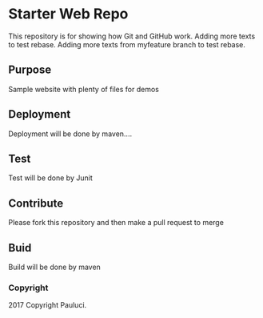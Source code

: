 # Starter Web Repo

This repository is for showing how Git and GitHub work.
Adding more texts to test rebase.
Adding more texts from myfeature branch to test rebase.

## Purpose

Sample website with plenty of files for demos

## Deployment

Deployment will be done by maven....

## Test

Test will be done by Junit

## Contribute

Please fork this repository and then make a pull request to merge

## Buid

Build will be done by maven

### Copyright
2017 Copyright Pauluci.
